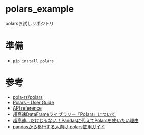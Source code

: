 # polars_example
polarsお試しリポジトリ

# 準備
- `pip install polars`

# 参考
- [pola-rs/polars](https://github.com/pola-rs/polars)
- [Polars - User Guide](https://pola-rs.github.io/polars-book/user-guide/)
- [API reference](https://pola-rs.github.io/polars/py-polars/html/reference/index.html)
- [超高速DataFrameライブラリー「Polars」について](https://zenn.dev/hiro_torii/articles/06d7e845e146ee)
- [超高速…だけじゃない！Pandasに代えてPolarsを使いたい理由](https://qiita.com/_jinta/items/fac13f09e8e8a5769b79)
- [pandasから移行する人向け polars使用ガイド](https://qiita.com/nkay/items/9cfb2776156dc7e054c8)
